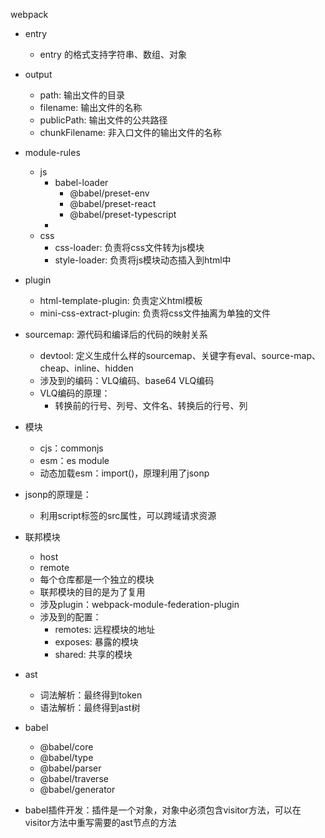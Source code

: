webpack
- entry
  - entry 的格式支持字符串、数组、对象
- output
  - path: 输出文件的目录
  - filename: 输出文件的名称
  - publicPath: 输出文件的公共路径
  - chunkFilename: 非入口文件的输出文件的名称

- module-rules
  - js
    - babel-loader
      - @babel/preset-env
      - @babel/preset-react
      - @babel/preset-typescript
    - 
  - css
    - css-loader: 负责将css文件转为js模块
    - style-loader: 负责将js模块动态插入到html中

- plugin
  - html-template-plugin: 负责定义html模板
  - mini-css-extract-plugin: 负责将css文件抽离为单独的文件

- sourcemap: 源代码和编译后的代码的映射关系
  - devtool: 定义生成什么样的sourcemap、关键字有eval、source-map、cheap、inline、hidden
  - 涉及到的编码：VLQ编码、base64 VLQ编码
  - VLQ编码的原理：
    - 转换前的行号、列号、文件名、转换后的行号、列

- 模块
  - cjs：commonjs
  - esm：es module
  - 动态加载esm：import()，原理利用了jsonp

- jsonp的原理是：
  - 利用script标签的src属性，可以跨域请求资源

- 联邦模块
  - host
  - remote
  - 每个仓库都是一个独立的模块
  - 联邦模块的目的是为了复用
  - 涉及plugin：webpack-module-federation-plugin
  - 涉及到的配置：
    - remotes: 远程模块的地址
    - exposes: 暴露的模块
    - shared: 共享的模块

- ast
	- 词法解析：最终得到token
	- 语法解析：最终得到ast树
- babel
	- @babel/core
	- @babel/type
	- @babel/parser
	- @babel/traverse
	- @babel/generator
- babel插件开发：插件是一个对象，对象中必须包含visitor方法，可以在visitor方法中重写需要的ast节点的方法

